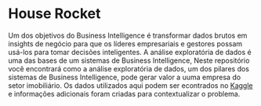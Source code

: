 # House Rocket




Um dos objetivos do Business Intelligence é transformar dados brutos em insights de negócio  para que os líderes empresariais e gestores possam usá-los para tomar decisões inteligentes. A análise exploratória de dados é uma das bases de um sistemas de Business Intelligence, Neste repositório você encontrará como a análise exploratória de dados, um dos pilares dos sistemas de Business Intelligence, pode gerar valor a uuma empresa do setor imobiliário. Os dados utilizados aqui podem ser econtrados no [Kaggle](https://www.kaggle.com/datasets/harlfoxem/housesalesprediction/discussion/207885) e informações adicionais foram criadas para contextualizar o problema.
